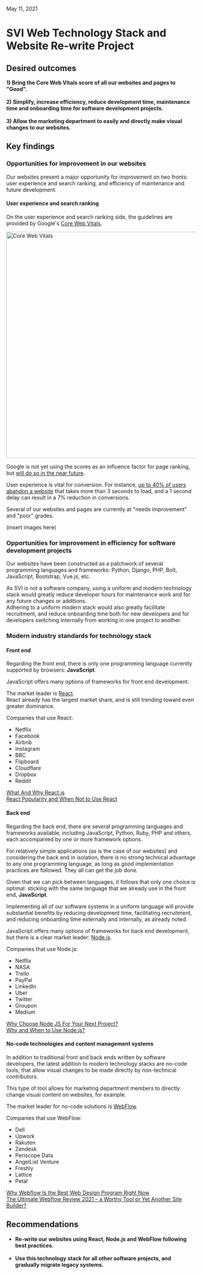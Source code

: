 May 11, 2021

# SVI Web Technology Stack and Website Re-write Project

## Desired outcomes

**1) Bring the Core Web Vitals score of all our websites and pages to "Good".**  
  <br>
**2) Simplify, increase efficiency, reduce development time, maintenance time and onboarding time for software development projects.**  
  <br>
**3) Allow the marketing department to easily and directly make visual changes to our websites.**  

## Key findings

### Opportunities for improvement in our websites

Our websites present a major opportunity for improvement on two fronts: user experience and search ranking, and
efficiency of maintenance and future development.

#### User experience and search ranking

On the user experience and search ranking side, the guidelines are provided by
Google's [Core Web Vitals](https://web.dev/vitals/).

<img alt="Core Web Vitals" width="600" src="https://addyosmani.com/assets/images/core-web-vitals-addy.png">

Google is not yet using the scores as an influence factor for page ranking, but [will do so in the near future](https://searchengineland.com/google-postpones-page-experience-update-rollout-347862).

User experience is vital for conversion. For instance, [up to 40% of users abandon a website](https://neilpatel.com/blog/loading-time/) that takes more than 3 seconds to load, and a 1 second delay can result in a 7% reduction in conversions.

Several of our websites and pages are currently at "needs improvement" and "poor" grades.

(insert images here)

### Opportunities for improvement in efficiency for software development projects

Our websites have been constructed as a patchwork of several programming languages and frameworks: Python, Django, PHP,
Bolt, JavaScript, Bootstrap, Vue.js, etc.

As SVI is not a software company, using a uniform and modern technology stack would greatly reduce developer hours for
maintenance work and for any future changes or additions.  
Adhering to a uniform modern stack would also greatly facilitate recruitment, and reduce onboarding time both for new
developers and for developers switching internally from working in one project to another.

### Modern industry standards for technology stack

#### Front end

Regarding the front end, there is only one programming language currently supported by browsers: **JavaScript**.

JavaScript offers many options of frameworks for front end development.

The market leader is [React](https://reactjs.org/).  
React already has the largest market share, and is still trending
toward even greater dominance.

Companies that use React:

* Netflix
* Facebook
* Airbnb
* Instagram
* BBC
* Flipboard
* Cloudflare
* Dropbox
* Reddit

[What And Why React.js](https://www.c-sharpcorner.com/article/what-and-why-reactjs/#:~:text=React.js%20is%20an%20open-source%20JavaScript%20library%20that%20is,Jordan%20Walke%2C%20a%20software%20engineer%20working%20for%20Facebook.)  
[React Popularity and When Not to Use React](https://scotch.io/starters/react/react-popularity-and-when-not-to-use-react#toc-when-not-to-use-react)

#### Back end

Regarding the back end, there are several programming languages and frameworks available, including JavaScript, Python,
Ruby, PHP and others, each accompanied by one or more framework options.

For relatively simple applications (as is the case of our websites) and considering the back end in isolation, there is
no strong technical advantage to any one programming language, as long as good implementation practices are followed.
They all can get the job done.

Given that we can pick between languages, it follows that only one choice is optimal: sticking with the same language
that we already use in the front end, **JavaScript**.

Implementing all of our software systems in a uniform language will provide substantial benefits by reducing development
time, facilitating recruitment, and reducing onboarding time externally and internally, as already noted.

JavaScript offers many options of frameworks for back end development, but there is a clear market
leader: [Node.js](https://nodejs.org/en/).

Companies that use Node.js:

* Netflix
* NASA
* Trello
* PayPal
* LinkedIn
* Uber
* Twitter
* Groupon
* Medium

[Why Choose Node JS For Your Next Project?](https://thebroodle.com/web/why-choose-node-js-for-your-next-project/)  
[Why and When to Use Node.js?](https://relevant.software/blog/why-and-when-to-use-node-js/)

#### No-code technologies and content management systems

In addition to traditional front and back ends written by software developers, the latest addition to modern technology stacks are no-code tools, that allow visual changes to be made directly by non-technical contributors.  

This type of tool allows for marketing department members to directly change visual content on websites, for example.

The market leader for no-code solutions is [WebFlow](https://webflow.com/).

Companies that use WebFlow:

* Dell
* Upwork  
* Rakuten
* Zendesk
* Periscope Data
* AngelList Venture
* Freshly
* Lattice
* Petal

[Why Webflow Is the Best Web Design Program Right Now](https://blog.prototypr.io/why-webflow-is-the-best-web-design-program-right-now-f128aef8b45)  
[The Ultimate Webflow Review 2021 – a Worthy Tool or Yet Another Site Builder?](https://satoristudio.net/webflow-review/)

## Recommendations  

* **Re-write our websites using React, Node.js and WebFlow following best practices.**    
  <br>
* **Use this technology stack for all other software projects, and gradually migrate legacy systems.**  

